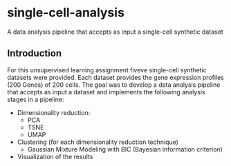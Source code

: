 # single-cell-analysis
A data analysis pipeline that accepts as input a single-cell synthetic dataset 

## Introduction

For this unsupervised learning assignment fiveve single-cell synthetic datasets were provided. Each dataset provides the gene expression profiles (200 Genes) of 200 cells. The goal was to develop a data analysis pipeline that accepts as input a dataset and implements the following analysis stages in a pipeline:  

- Dimensionality reduction:
  - PCA
  - TSNE
  - UMAP
- Clustering (for each dimensionality reduction technique)
  - Gaussian Mixture Modeling with BIC (Bayesian information criterion)
- Visualization of the results

